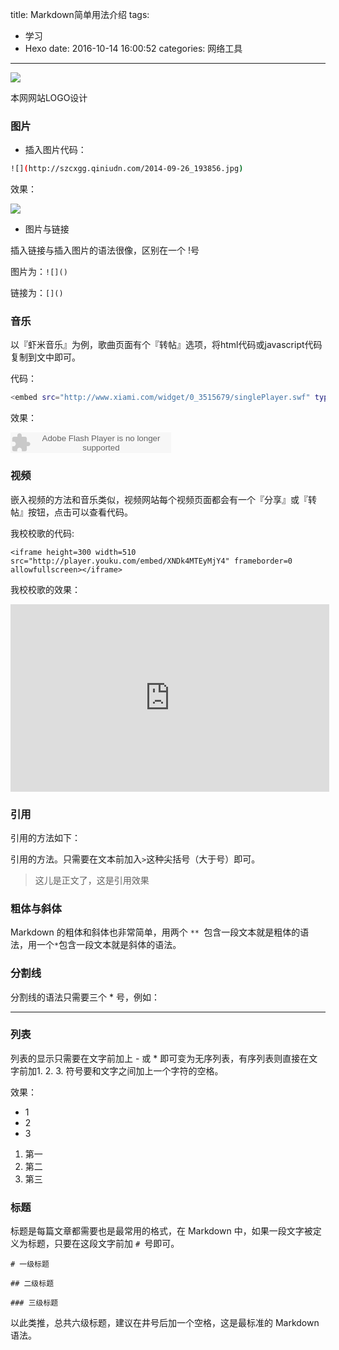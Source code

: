 title: Markdown简单用法介绍
tags:
  - 学习
  - Hexo
date: 2016-10-14 16:00:52
categories: 网络工具
---
![](http://szcxgg.qiniudn.com/logo.png)

本网网站LOGO设计
<!--more-->
### 图片	

* 插入图片代码：

``` bash
![](http://szcxgg.qiniudn.com/2014-09-26_193856.jpg)
```

效果：

![](http://szcxgg.qiniudn.com/2014-09-26_193856.jpg)

<!--more-->

* 图片与链接

插入链接与插入图片的语法很像，区别在一个 !号

图片为：`![]()`

链接为：`[]()`

### 音乐

以『虾米音乐』为例，歌曲页面有个『转帖』选项，将html代码或javascript代码复制到文中即可。

代码：

``` bash
<embed src="http://www.xiami.com/widget/0_3515679/singlePlayer.swf" type="application/x-shockwave-flash" width="257" height="33" wmode="transparent"></embed>
```
效果：

<embed src="http://www.xiami.com/widget/0_3515679/singlePlayer.swf" type="application/x-shockwave-flash" width="257" height="33" wmode="transparent"></embed>

### 视频

嵌入视频的方法和音乐类似，视频网站每个视频页面都会有一个『分享』或『转帖』按钮，点击可以查看代码。

我校校歌的代码:

	<iframe height=300 width=510 src="http://player.youku.com/embed/XNDk4MTEyMjY4" frameborder=0 allowfullscreen></iframe>

我校校歌的效果：

<iframe height=300 width=510 src="http://player.youku.com/embed/XNDk4MTEyMjY4" frameborder=0 allowfullscreen></iframe>

### 引用

引用的方法如下：

引用的方法。只需要在文本前加入` > `这种尖括号（大于号）即可。


> 这儿是正文了，这是引用效果

### 粗体与斜体

Markdown 的粗体和斜体也非常简单，用两个 `** `包含一段文本就是粗体的语法，用一个` * `包含一段文本就是斜体的语法。

### 分割线

分割线的语法只需要三个 * 号，例如：

***

### 列表

列表的显示只需要在文字前加上 - 或 * 即可变为无序列表，有序列表则直接在文字前加1. 2. 3. 符号要和文字之间加上一个字符的空格。

效果：

* 1
* 2
* 3
1. 第一
2. 第二
3. 第三

### 标题

标题是每篇文章都需要也是最常用的格式，在 Markdown 中，如果一段文字被定义为标题，只要在这段文字前加 `# `号即可。

`# 一级标题`

`## 二级标题`

`### 三级标题`

以此类推，总共六级标题，建议在井号后加一个空格，这是最标准的 Markdown 语法。